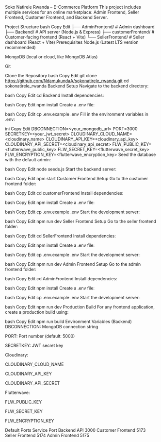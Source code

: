 Soko Natirele Rwanda – E-Commerce Platform
This project includes multiple services for an online marketplace: Admin Frontend, Seller Frontend, Customer Frontend, and Backend Server.

Project Structure
bash
Copy
Edit
├── AdminFrontend/      # Admin dashboard
├── Backend/            # API server (Node.js & Express)
├── customerFrontend/   # Customer-facing frontend (React + Vite)
└── SellerFrontend/     # Seller dashboard (React + Vite)
Prerequisites
Node.js (Latest LTS version recommended)

MongoDB (local or cloud, like MongoDB Atlas)

Git

Clone the Repository
bash
Copy
Edit
git clone https://github.com/NdamukundaA/sokonatirele_rwanda.git
cd sokonatirele_rwanda
Backend Setup
Navigate to the backend directory:

bash
Copy
Edit
cd Backend
Install dependencies:

bash
Copy
Edit
npm install
Create a .env file:

bash
Copy
Edit
cp .env.example .env
Fill in the environment variables in .env:

ini
Copy
Edit
DBCONNECTION=<your_mongodb_url>
PORT=3000
SECRETKEY=<your_jwt_secret>
CLOUDINARY_CLOUD_NAME=<cloudinary_name>
CLOUDINARY_API_KEY=<cloudinary_api_key>
CLOUDINARY_API_SECRET=<cloudinary_api_secret>
FLW_PUBLIC_KEY=<flutterwave_public_key>
FLW_SECRET_KEY=<flutterwave_secret_key>
FLW_ENCRYPTION_KEY=<flutterwave_encryption_key>
Seed the database with the default admin:

bash
Copy
Edit
node seeds.js
Start the backend server:

bash
Copy
Edit
npm start
Customer Frontend Setup
Go to the customer frontend folder:

bash
Copy
Edit
cd customerFrontend
Install dependencies:

bash
Copy
Edit
npm install
Create a .env file:

bash
Copy
Edit
cp .env.example .env
Start the development server:

bash
Copy
Edit
npm run dev
Seller Frontend Setup
Go to the seller frontend folder:

bash
Copy
Edit
cd SellerFrontend
Install dependencies:

bash
Copy
Edit
npm install
Create a .env file:

bash
Copy
Edit
cp .env.example .env
Start the development server:

bash
Copy
Edit
npm run dev
Admin Frontend Setup
Go to the admin frontend folder:

bash
Copy
Edit
cd AdminFrontend
Install dependencies:

bash
Copy
Edit
npm install
Create a .env file:

bash
Copy
Edit
cp .env.example .env
Start the development server:

bash
Copy
Edit
npm run dev
Production Build
For any frontend application, create a production build using:

bash
Copy
Edit
npm run build
Environment Variables (Backend)
DBCONNECTION: MongoDB connection string

PORT: Port number (default: 5000)

SECRETKEY: JWT secret key

Cloudinary:

CLOUDINARY_CLOUD_NAME

CLOUDINARY_API_KEY

CLOUDINARY_API_SECRET

Flutterwave:

FLW_PUBLIC_KEY

FLW_SECRET_KEY

FLW_ENCRYPTION_KEY

Default Ports
Service	Port
Backend API	3000
Customer Frontend	5173
Seller Frontend	5174
Admin Frontend	5175